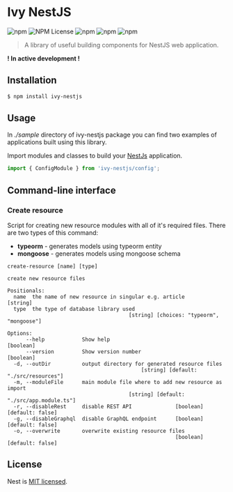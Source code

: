 # Ivy NestJS

![npm](https://img.shields.io/npm/v/ivy-nestjs)
![NPM License](https://img.shields.io/npm/l/ivy-nestjs)
![npm](https://img.shields.io/npm/dw/ivy-nestjs)
![npm](https://img.shields.io/badge/build-passing-brightgreen)
![npm](https://img.shields.io/badge/coverage-0%25-red)

> A library of useful building components for NestJS web application.

**! In active development !**

## Installation

```bash
$ npm install ivy-nestjs
```

## Usage

In _./sample_ directory of ivy-nestjs package you can find two examples of applications built using this library.

Import modules and classes to build your [NestJs](https://nestjs.com) application.

```ts
import { ConfigModule } from 'ivy-nestjs/config';
```

## Command-line interface

### Create resource

Script for creating new resource modules with all of it's required files. There are two types of this command:

- **typeorm** - generates models using typeorm entity
- **mongoose** - generates models using mongoose schema

```shell
create-resource [name] [type]

create new resource files

Positionals:
  name  the name of new resource in singular e.g. article               [string]
  type  the type of database library used
                                       [string] [choices: "typeorm", "mongoose"]

Options:
      --help            Show help                                      [boolean]
      --version         Show version number                            [boolean]
  -d, --outDir          output directory for generated resource files
                                           [string] [default: "./src/resources"]
  -m, --moduleFile      main module file where to add new resource as import
                                       [string] [default: "./src/app.module.ts"]
  -r, --disableRest     disable REST API              [boolean] [default: false]
  -g, --disableGraphql  disable GraphQL endpoint      [boolean] [default: false]
  -o, --overwrite       overwrite existing resource files
                                                      [boolean] [default: false]
```

## License

Nest is [MIT licensed](LICENSE).
